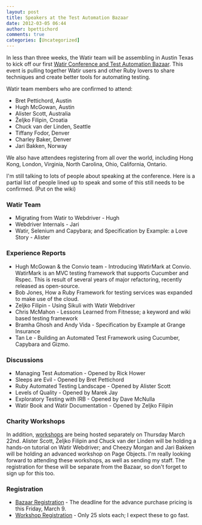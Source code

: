```yaml
---
layout: post
title: Speakers at the Test Automation Bazaar
date: 2012-03-05 06:44
author: bpettichord
comments: true
categories: [Uncategorized]
---
```

In less than three weeks, the Watir team will be assembling in Austin Texas to kick off our first <a href="http://watir.com/test-automation-bazaar/">Watir Conference and Test Automation Bazaar</a>. This event is pulling together Watir users and other Ruby lovers to share techniques and create better tools for automating testing.

Watir team members who are confirmed to attend:
<ul>
	<li>Bret Pettichord, Austin</li>
	<li>Hugh McGowan, Austin</li>
	<li>Alister Scott, Australia</li>
	<li>Željko Filipin, Croatia</li>
	<li>Chuck van der Linden, Seattle</li>
	<li>Tiffany Fodor, Denver</li>
	<li>Charley Baker, Denver</li>
	<li>Jari Bakken, Norway</li>
</ul>
We also have attendees registering from all over the world, including Hong Kong, London, Virginia, North Carolina, Ohio, California, Ontario.

I'm still talking to lots of people about speaking at the conference. Here is a partial list of people lined up to speak and some of this still needs to be confirmed. (Put on the wiki)
<h3>Watir Team</h3>
<ul>
	<li>Migrating from Watir to Webdriver - Hugh</li>
	<li>Webdriver Internals - Jari</li>
	<li>Watir, Selenium and Capybara; and Specification by Example: a Love Story - Alister</li>
</ul>
<h3>Experience Reports</h3>
<ul>
	<li>Hugh McGowan &amp; the Convio team - Introducing WatirMark at Convio. WatirMark is an MVC testing framework that supports Cucumber and Rspec. This is result of several years of major refactoring, recently released as open-source.</li>
	<li>Bob Jones, How a Ruby Framework for testing services was expanded to make use of the cloud.</li>
	<li>Zeljko Filipin - Using Sikuli with Watir Webdriver</li>
	<li>Chris McMahon - Lessons Learned from Fitnesse; a keyword and wiki based testing framework</li>
	<li>Bramha Ghosh and Andy Vida - Specification by Example at Grange Insurance</li>
	<li>Tan Le - Building an Automated Test Framework using Cucumber, Capybara and Gizmo.</li>
</ul>
<h3>Discussions</h3>
<ul>
	<li>Managing Test Automation - Opened by Rick Hower</li>
	<li>Sleeps are Evil - Opened by Bret Pettichord</li>
	<li>Ruby Automated Testing Landscape - Opened by Alister Scott</li>
	<li>Levels of Quality - Opened by Marek Jay</li>
	<li>Exploratory Testing with IRB - Opened by Dave McNulla</li>
	<li>Watir Book and Watir Documentation - Opened by Zeljko Filipin</li>
</ul>
<h3>Charity Workshops</h3>
In addition, <a href="http://watir.com/test-automation-bazaar/charity-workshops/">workshops</a> are being hosted separately on Thursday March 22nd. Alister Scott, Željko Filipin and Chuck van der Linden will be holding a hands-on tutorial on Watir Webdriver; and Cheezy Morgan and Jari Bakken will be holding an advanced workshop on Page Objects. I'm really looking forward to attending these workshops, as well as sending my staff. The registration for these will be separate from the Bazaar, so don't forget to sign up for this too.
<h3>Registration</h3>
<ul>
	<li><a href="http://watirbazaar.eventbrite.com/">Bazaar Registration</a> - The deadline for the advance purchase pricing is this Friday, March 9.</li>
	<li><a href="http://watir.com/test-automation-bazaar/charity-workshops/">Workshop Registration</a> - Only 25 slots each; I expect these to go fast.</li>
</ul>
